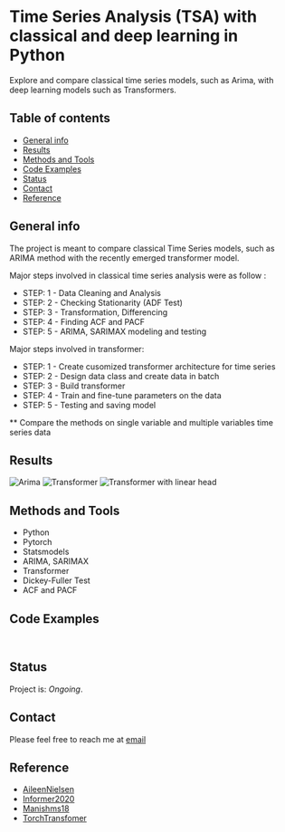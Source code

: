# Time Series Analysis (TSA) with classical and deep learning in Python 
Explore and compare classical time series models, such as Arima, with deep learning models such as Transformers.

   
## Table of contents

* [General info](#general-info)
* [Results](#results)
* [Methods and Tools](#methods-and-tools)
* [Code Examples](#code-examples)
* [Status](#status)
* [Contact](#contact)
* [Reference](#reference)

## General info

The project is meant to compare classical Time Series models, such as ARIMA method with the recently emerged transformer model.

Major steps involved in classical time series analysis were as follow :                                 
* STEP: 1 - Data Cleaning and Analysis
* STEP: 2 - Checking Stationarity (ADF Test) 
* STEP: 3 - Transformation, Differencing  
* STEP: 4 - Finding ACF and PACF
* STEP: 5 - ARIMA, SARIMAX modeling and testing

Major steps involved in transformer: 
* STEP: 1 - Create cusomized transformer architecture for time series
* STEP: 2 - Design data class and create data in batch
* STEP: 3 - Build transformer 
* STEP: 4 - Train and fine-tune parameters on the data
* STEP: 5 - Testing and saving model

** Compare the methods on single variable and multiple variables time series data

## Results

![Arima](./ET_Arima.png, 'ET_Arima')
![Transformer](./ET_Transformer.png, 'ET_Transformer')
![Transformer with linear head](./ET_Transformer_LH.png, 'ET_Transformer with linear head')


## Methods and Tools
* Python 
* Pytorch
* Statsmodels
* ARIMA, SARIMAX
* Transformer
* Dickey-Fuller Test
* ACF and PACF


## Code Examples

````


````

## Status
Project is: _Ongoing_.

## Contact
Please feel free to reach me at 
<a href="mailto:jt.duan@gatech.edu">email</a> 


## Reference
* [AileenNielsen](https://github.com/AileenNielsen/TimeSeriesAnalysisWithPython)
* [Informer2020](https://github.com/zhouhaoyi/Informer2020)
* [Manishms18](https://github.com/Manishms18/Air-Passengers-Time-Series-Analysis) 
* [TorchTransfomer](https://github.com/pytorch/pytorch/blob/master/torch/nn/modules/transformer.py)
